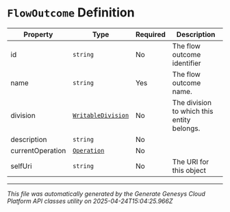# `FlowOutcome` Definition

| Property | Type | Required | Description |
|----------|------|----------|-------------|
| id | `string` | No | The flow outcome identifier |
| name | `string` | Yes | The flow outcome name. |
| division | [`WritableDivision`](writabledivision-definition.md) | No | The division to which this entity belongs. |
| description | `string` | No |  |
| currentOperation | [`Operation`](operation-definition.md) | No |  |
| selfUri | `string` | No | The URI for this object |

---

*This file was automatically generated by the Generate Genesys Cloud Platform API classes utility on 2025-04-24T15:04:25.966Z*